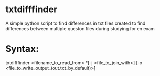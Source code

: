 # txtdifffinder
A simple python script to find differences in txt files
created to find differences between multiple queston files during studying for en exam
# Syntax:
txtdifffinder <filename_to_read_from> *[-j <file_to_join_with>] [-o <file_to_write_output_(out.txt_by_default)>] 
